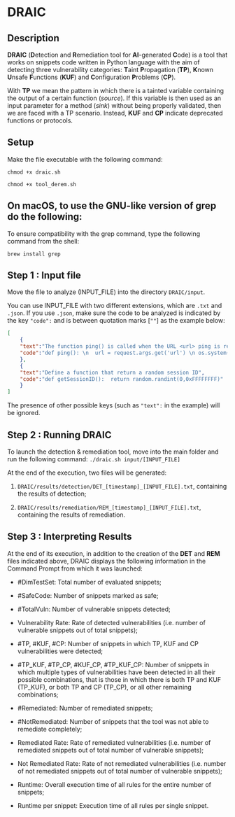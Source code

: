 # DRAIC


## Description

**DRAIC** (**D**etection and **R**emediation tool for **AI**-generated **C**ode) is a tool that works on snippets code written in Python language with the aim of detecting three vulnerability categories: **T**aint **P**ropagation (**TP**), **K**nown **U**nsafe **F**unctions (**KUF**) and **C**onfiguration **P**roblems (**CP**). 

With **TP** we mean the pattern in which there is a tainted variable containing the output of a certain function (*source*). If this variable is then used as an input parameter for a method (*sink*) without being properly validated, then we are faced with a TP scenario. Instead, **KUF** and **CP** indicate deprecated functions or protocols.


## Setup

Make the file executable with the following command:

``chmod +x draic.sh``

``chmod +x tool_derem.sh``



## On macOS, to use the GNU-like version of grep do the following:

To ensure compatibility with the grep command, type the following command from the shell:

``brew install grep``



## Step 1 : Input file

Move the file to analyze (INPUT_FILE) into the directory ``DRAIC/input``.

You can use INPUT_FILE with two different extensions, which are ``.txt`` and ``.json``. If you use ``.json``, make sure the code to be analyzed is indicated by the key ``"code":`` and is between quotation marks [``""``] as the example below:

```json
[
    {
    "text":"The function ping() is called when the URL <url> ping is requested to store URL as a variable \"url\" to return",
    "code":"def ping(): \n  url = request.args.get('url') \n os.system(\"ping -c 1 \" + url) \n  return redirect(url)"
    },
    {
    "text":"Define a function that return a random session ID",
    "code":"def getSessionID():  return random.randint(0,0xFFFFFFFF)"
    }
]
```

The presence of other possible keys (such as ``"text":`` in the example) will be ignored.


## Step 2 : Running DRAIC 

To launch the detection & remediation tool, move into the main folder and run the following command:
``./draic.sh input/[INPUT_FILE]``

At the end of the execution, two files will be generated: 

1. ``DRAIC/results/detection/DET_[timestamp]_[INPUT_FILE].txt``, containing the results of detection;

2. ``DRAIC/results/remediation/REM_[timestamp]_[INPUT_FILE].txt``, containing the results of remediation.


## Step 3 : Interpreting Results

At the end of its execution, in addition to the creation of the **DET** and **REM** files indicated above, DRAIC displays the following information in the Command Prompt from which it was launched:

* \#DimTestSet: Total number of evaluated snippets;

* \#SafeCode: Number of snippets marked as safe;

* \#TotalVuln: Number of vulnerable snippets detected;

* Vulnerability Rate: Rate of detected vulnerabilities (i.e. number of vulnerable snippets out of total snippets);

* \#TP, \#KUF, \#CP: Number of snippets in which TP, KUF and CP vulnerabilities were detected;

* \#TP\_KUF, \#TP\_CP, \#KUF\_CP, \#TP\_KUF\_CP: Number of snippets in which multiple types of vulnerabilities have been detected in all their possible combinations, that is those in which there is both TP and KUF (TP\_KUF), or both TP and CP (TP\_CP), or all other remaining combinations;

* \#Remediated: Number of remediated snippets;

* \#NotRemediated: Number of snippets that the tool was not able to remediate completely;

* Remediated Rate: Rate of remediated vulnerabilities (i.e. number of remediated snippets out of total number of vulnerable snippets);

* Not Remediated Rate: Rate of not remediated vulnerabilities (i.e. number of not remediated snippets out of total number of vulnerable snippets);

* Runtime: Overall execution time of all rules for the entire number of snippets;

* Runtime per snippet: Execution time of all rules per single snippet.